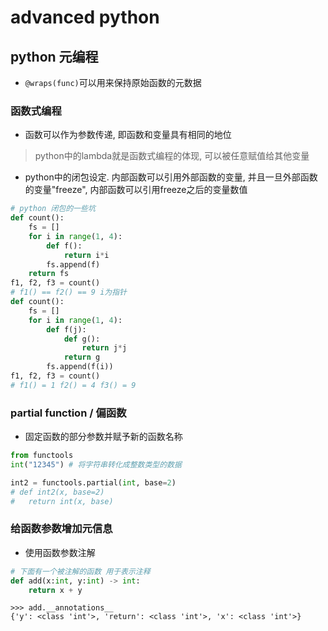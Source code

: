 # advanced python

## python 元编程

- `@wraps(func)`可以用来保持原始函数的元数据

### 函数式编程

- 函数可以作为参数传递, 即函数和变量具有相同的地位 
> python中的lambda就是函数式编程的体现, 可以被任意赋值给其他变量

- python中的闭包设定. 内部函数可以引用外部函数的变量, 并且一旦外部函数的变量"freeze", 内部函数可以引用freeze之后的变量数值
```python
# python 闭包的一些坑
def count():
    fs = []
    for i in range(1, 4):
        def f():
            return i*i
        fs.append(f)
    return fs
f1, f2, f3 = count()
# f1() == f2() == 9 i为指针
def count():
    fs = []
    for i in range(1, 4):
        def f(j):
            def g():
                return j*j
            return g
        fs.append(f(i))
f1, f2, f3 = count()
# f1() = 1 f2() = 4 f3() = 9 
```

### partial function / 偏函数

- 固定函数的部分参数并赋予新的函数名称
```python
from functools
int("12345") # 将字符串转化成整数类型的数据

int2 = functools.partial(int, base=2)
# def int2(x, base=2)
#   return int(x, base)
```

### 给函数参数增加元信息

- 使用函数参数注解
```python
# 下面有一个被注解的函数 用于表示注释
def add(x:int, y:int) -> int:
    return x + y
```
```shell
>>> add.__annotations__
{'y': <class 'int'>, 'return': <class 'int'>, 'x': <class 'int'>}
```